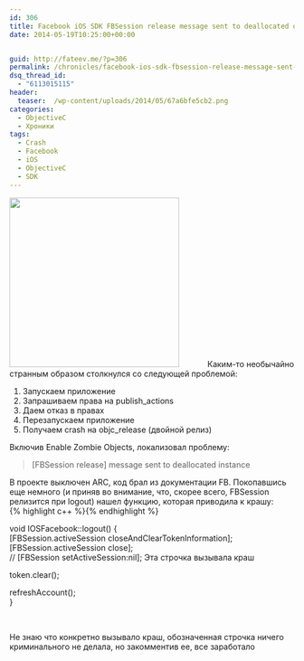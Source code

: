 ```yaml
---
id: 306
title: Facebook iOS SDK FBSession release message sent to deallocated object
date: 2014-05-19T10:25:00+00:00


guid: http://fateev.me/?p=306
permalink: /chronicles/facebook-ios-sdk-fbsession-release-message-sent-to-deallocated-object.html
dsq_thread_id:
  - "6113015115"
header:
  teaser:  /wp-content/uploads/2014/05/67a6bfe5cb2.png
categories:
  - ObjectiveC
  - Хроники
tags:
  - Crash
  - Facebook
  - iOS
  - ObjectiveC
  - SDK
---
```

<p><a href="http://fateev.me/wp-content/uploads/2014/05/67a6bfe5cb2.png"><img class="alignleft size-medium wp-image-307" style="margin-right: 50px;" title="67a6bfe5cb2" src="http://fateev.me/wp-content/uploads/2014/05/67a6bfe5cb2-300x300.png" alt="" width="300" height="300" /></a>Каким-то необычайно странным образом столкнулся со следующей проблемой:</p><ol><li>Запускаем приложение</li><li>Запрашиваем права на publish_actions</li><li>Даем отказ в правах</li><li>Перезапускаем приложение</li><li>Получаем crash на objc_release (двойной релиз)</li></ol><p>Включив Enable Zombie Objects, локализовал проблему:</p><blockquote><p>[FBSession release] message sent to deallocated instance</p></blockquote><p>В проекте выключен ARC, код брал из документации FB. Покопавшись еще немного (и приняв во внимание, что, скорее всего, FBSession релизится при logout) нашел функцию, которая приводила к крашу:<br /> {% highlight c++ %}{% endhighlight %}</p><p>void IOSFacebook::logout() {<br /> [FBSession.activeSession closeAndClearTokenInformation];<br /> [FBSession.activeSession close];<br /> // [FBSession setActiveSession:nil]; Эта строчка вызывала краш</p><p>token.clear();</p><p>refreshAccount();<br /> }</p><p>&nbsp;</p><p>Не знаю что конкретно вызывало краш, обозначенная строчка ничего криминального не делала, но закомментив ее, все заработало</p>